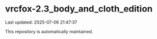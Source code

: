 # vrcfox-2.3_body_and_cloth_edition

Last updated: 2025-07-06 21:47:37

This repository is automatically maintained.
